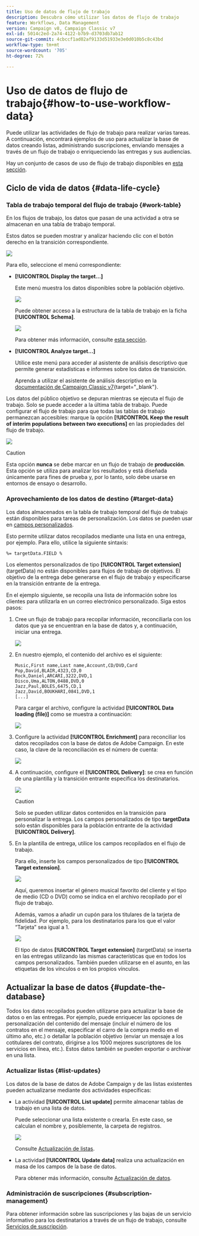 ```yaml
---
title: Uso de datos de flujo de trabajo
description: Descubra cómo utilizar los datos de flujo de trabajo
feature: Workflows, Data Management
version: Campaign v8, Campaign Classic v7
exl-id: 5014c2ed-2a74-4122-b7b9-d3703db7ab12
source-git-commit: 4cbccf1ad02af9133d51933e3e0d010b5c8c43bd
workflow-type: tm+mt
source-wordcount: '705'
ht-degree: 72%

---
```


# Uso de datos de flujo de trabajo{#how-to-use-workflow-data}

Puede utilizar las actividades de flujo de trabajo para realizar varias tareas. A continuación, encontrará ejemplos de uso para actualizar la base de datos creando listas, administrando suscripciones, enviando mensajes a través de un flujo de trabajo o enriqueciendo las entregas y sus audiencias.

Hay un conjunto de casos de uso de flujo de trabajo disponibles en [esta sección](workflow-use-cases.md).

## Ciclo de vida de datos {#data-life-cycle}

### Tabla de trabajo temporal del flujo de trabajo {#work-table}

En los flujos de trabajo, los datos que pasan de una actividad a otra se almacenan en una tabla de trabajo temporal.

Estos datos se pueden mostrar y analizar haciendo clic con el botón derecho en la transición correspondiente.

![](assets/wf-right-click-analyze.png)

Para ello, seleccione el menú correspondiente:

* **[!UICONTROL Display the target...]**

  Este menú muestra los datos disponibles sobre la población objetivo.

  ![](assets/wf-right-click-display.png)

  Puede obtener acceso a la estructura de la tabla de trabajo en la ficha **[!UICONTROL Schema]**.

  ![](assets/wf-right-click-schema.png)

  Para obtener más información, consulte [esta sección](monitor-workflow-execution.md#worktables-and-workflow-schema).

* **[!UICONTROL Analyze target...]**

  Utilice este menú para acceder al asistente de análisis descriptivo que permite generar estadísticas e informes sobre los datos de transición.

  Aprenda a utilizar el asistente de análisis descriptivo en la [documentación de Campaign Classic v7](https://experienceleague.adobe.com/docs/campaign-classic/using/reporting/analyzing-populations/about-descriptive-analysis.html?lang=es){target="_blank"}.

Los datos del público objetivo se depuran mientras se ejecuta el flujo de trabajo. Solo se puede acceder a la última tabla de trabajo. Puede configurar el flujo de trabajo para que todas las tablas de trabajo permanezcan accesibles: marque la opción **[!UICONTROL Keep the result of interim populations between two executions]** en las propiedades del flujo de trabajo.

![](assets/wf-purge-data-option.png)

>[!CAUTION]
>
>Esta opción **nunca** se debe marcar en un flujo de trabajo de **producción**. Esta opción se utiliza para analizar los resultados y está diseñada únicamente para fines de prueba y, por lo tanto, solo debe usarse en entornos de ensayo o desarrollo.


### Aprovechamiento de los datos de destino {#target-data}

Los datos almacenados en la tabla de trabajo temporal del flujo de trabajo están disponibles para tareas de personalización. Los datos se pueden usar en [campos personalizados](../../v8/send/personalization-fields.md).

Esto permite utilizar datos recopilados mediante una lista en una entrega, por ejemplo. Para ello, utilice la siguiente sintaxis:

```
%= targetData.FIELD %
```

Los elementos personalizados de tipo **[!UICONTROL Target extension]** (targetData) no están disponibles para flujos de trabajo de objetivos. El objetivo de la entrega debe generarse en el flujo de trabajo y especificarse en la transición entrante de la entrega.

En el ejemplo siguiente, se recopila una lista de información sobre los clientes para utilizarla en un correo electrónico personalizado. Siga estos pasos:

1. Cree un flujo de trabajo para recopilar información, reconciliarla con los datos que ya se encuentran en la base de datos y, a continuación, iniciar una entrega.

   ![](assets/wf-targetdata-sample-1.png)

1. En nuestro ejemplo, el contenido del archivo es el siguiente:

   ```
   Music,First name,Last name,Account,CD/DVD,Card
   Pop,David,BLAIR,4323,CD,0
   Rock,Daniel,ARCARI,3222,DVD,1
   Disco,Uma,ALTON,0488,DVD,0
   Jazz,Paul,BOLES,6475,CD,1
   Jazz,David,BOUKHARI,0841,DVD,1
   [...]
   ```

   Para cargar el archivo, configure la actividad **[!UICONTROL Data loading (file)]** como se muestra a continuación:

   ![](assets/wf-targetdata-sample-2.png)

1. Configure la actividad **[!UICONTROL Enrichment]** para reconciliar los datos recopilados con la base de datos de Adobe Campaign. En este caso, la clave de la reconciliación es el número de cuenta:

   ![](assets/wf-targetdata-sample-3.png)

1. A continuación, configure el **[!UICONTROL Delivery]**: se crea en función de una plantilla y la transición entrante especifica los destinatarios.

   ![](assets/wf-targetdata-sample-4.png)

   >[!CAUTION]
   >
   >Solo se pueden utilizar datos contenidos en la transición para personalizar la entrega. Los campos personalizados de tipo **targetData** solo están disponibles para la población entrante de la actividad **[!UICONTROL Delivery]**.

1. En la plantilla de entrega, utilice los campos recopilados en el flujo de trabajo.

   Para ello, inserte los campos personalizados de tipo **[!UICONTROL Target extension]**.

   ![](assets/wf-targetdata-sample-5.png)

   Aquí, queremos insertar el género musical favorito del cliente y el tipo de medio (CD o DVD) como se indica en el archivo recopilado por el flujo de trabajo.

   Además, vamos a añadir un cupón para los titulares de la tarjeta de fidelidad. Por ejemplo, para los destinatarios para los que el valor “Tarjeta” sea igual a 1.

   ![](assets/wf-targetdata-sample-6.png)

   El tipo de datos **[!UICONTROL Target extension]** (targetData) se inserta en las entregas utilizando las mismas características que en todos los campos personalizados. También pueden utilizarse en el asunto, en las etiquetas de los vínculos o en los propios vínculos.


## Actualizar la base de datos {#update-the-database}

Todos los datos recopilados pueden utilizarse para actualizar la base de datos o en las entregas. Por ejemplo, puede enriquecer las opciones de personalización del contenido del mensaje (incluir el número de los contratos en el mensaje, especificar el carro de la compra medio en el último año, etc.) o detallar la población objetivo (enviar un mensaje a los cotitulares del contrato, dirigirse a los 1000 mejores suscriptores de los servicios en línea, etc.). Estos datos también se pueden exportar o archivar en una lista.

### Actualizar listas  {#list-updates}

Los datos de la base de datos de Adobe Campaign y de las listas existentes pueden actualizarse mediante dos actividades específicas:

* La actividad **[!UICONTROL List update]** permite almacenar tablas de trabajo en una lista de datos.

  Puede seleccionar una lista existente o crearla. En este caso, se calculan el nombre y, posiblemente, la carpeta de registros.

  ![](assets/s_user_create_list.png)

  Consulte [Actualización de listas](list-update.md).

* La actividad **[!UICONTROL Update data]** realiza una actualización en masa de los campos de la base de datos.

  Para obtener más información, consulte [Actualización de datos](update-data.md).

### Administración de suscripciones {#subscription-management}

Para obtener información sobre las suscripciones y las bajas de un servicio informativo para los destinatarios a través de un flujo de trabajo, consulte [Servicios de suscripción](subscription-services.md).
